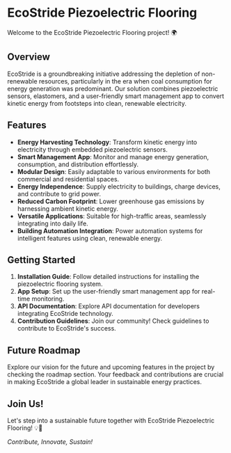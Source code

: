 # EcoStride Piezoelectric Flooring

Welcome to the EcoStride Piezoelectric Flooring project! 🌍

## Overview

EcoStride is a groundbreaking initiative addressing the depletion of non-renewable resources, particularly in the era when coal consumption for energy generation was predominant. Our solution combines piezoelectric sensors, elastomers, and a user-friendly smart management app to convert kinetic energy from footsteps into clean, renewable electricity.

## Features

- **Energy Harvesting Technology**: Transform kinetic energy into electricity through embedded piezoelectric sensors.
- **Smart Management App**: Monitor and manage energy generation, consumption, and distribution effortlessly.
- **Modular Design**: Easily adaptable to various environments for both commercial and residential spaces.
- **Energy Independence**: Supply electricity to buildings, charge devices, and contribute to grid power.
- **Reduced Carbon Footprint**: Lower greenhouse gas emissions by harnessing ambient kinetic energy.
- **Versatile Applications**: Suitable for high-traffic areas, seamlessly integrating into daily life.
- **Building Automation Integration**: Power automation systems for intelligent features using clean, renewable energy.

## Getting Started

1. **Installation Guide**: Follow detailed instructions for installing the piezoelectric flooring system.
2. **App Setup**: Set up the user-friendly smart management app for real-time monitoring.
3. **API Documentation**: Explore API documentation for developers integrating EcoStride technology.
4. **Contribution Guidelines**: Join our community! Check guidelines to contribute to EcoStride's success.

## Future Roadmap

Explore our vision for the future and upcoming features in the project by checking the roadmap section. Your feedback and contributions are crucial in making EcoStride a global leader in sustainable energy practices.

## Join Us!

Let's step into a sustainable future together with EcoStride Piezoelectric Flooring! 💡👟

*Contribute, Innovate, Sustain!*
